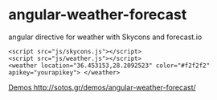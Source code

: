 angular-weather-forecast
========================

angular directive for weather  with Skycons and forecast.io

```
<script src="js/skycons.js"></script>
<script src="js/weather.js"></script>
<weather location="36.453153,28.2092523" color="#f2f2f2" apikey="yourapikey"> </weather>	
```


[Demos http://sotos.gr/demos/angular-weather-forecast/ ](http://sotos.gr/demos/angular-weather-forecast/)
